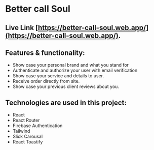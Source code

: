 # Better call Soul

## Live Link [https://better-call-soul.web.app/](https://better-call-soul.web.app/).

## Features & functionality:

* Show case your personal brand and what you stand for
* Authenticate and authorize your user with email verification
* Show case your service and details to user.
* Receive order directly from site.
* Show case your previous client reviews about you.

## Technologies are used in this project:

* React
* React Router
* Firebase Authentication
* Tailwind
* Slick Carousal
* React Toastify

